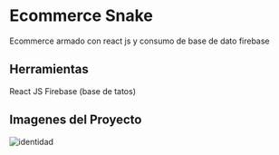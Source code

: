 # Ecommerce Snake

Ecommerce armado con react js y consumo de base de dato firebase

## Herramientas

React JS
Firebase (base de tatos)

## Imagenes del Proyecto

![identidad](https://user-images.githubusercontent.com/95658189/233247048-8b52e85d-585a-49f4-a295-be54dd2fd993.png)
